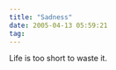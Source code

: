 ```yaml
---
title: "Sadness"
date: 2005-04-13 05:59:21
tag: 
---
```

Life is too short to waste it.<br/><br/><br/>
